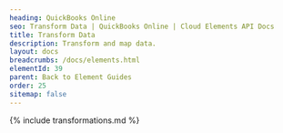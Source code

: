 ```yaml
---
heading: QuickBooks Online
seo: Transform Data | QuickBooks Online | Cloud Elements API Docs
title: Transform Data
description: Transform and map data.
layout: docs
breadcrumbs: /docs/elements.html
elementId: 39
parent: Back to Element Guides
order: 25
sitemap: false
---
```


{% include transformations.md %}
